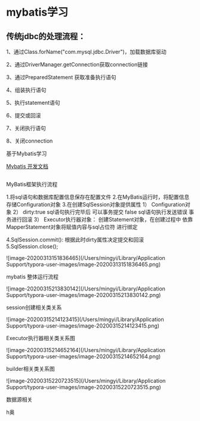# mybatis学习

## 传统jdbc的处理流程：

1、通过Class.forName("com.mysql.jdbc.Driver")，加载数据库驱动

2、通过DriverManager.getConnection获取connection链接

3、通过PreparedStatement 获取准备执行语句

4、组装执行语句

5、执行statement语句

6、提交或回滚

7、关闭执行语句

8、关闭connection



基于Mybatis学习

[Mybatis 开发文档](https://mybatis.org/mybatis-3/zh/getting-started.html)

```xml

```



MyBatis框架执行流程

  1.将sql语句和数据库配置信息保存在配置文件
  2.在MyBatis运行时，将配置信息存储Configuration对象
  3.在创建SqlSession对象提供属性
        1） Configuration对象
        2） dirty:true   sql语句执行完毕后   可以事务提交
                  false  sql语句执行发送错误  事务进行回滚
        3） Executor执行器对象：
                         创建Statement对象，在创建过程中
                         依靠MapperStatement对象将赋值内容与sql占位符
                         进行绑定

  4.SqlSession.commit(): 根据此时dirty属性决定提交和回滚
  5.SqlSession.close();  



![image-20200313151836465](/Users/mingyi/Library/Application Support/typora-user-images/image-20200313151836465.png)

mybatis 整体运行流程



![image-20200315213830142](/Users/mingyi/Library/Application Support/typora-user-images/image-20200315213830142.png)

session创建相关类关系



![image-20200315214123415](/Users/mingyi/Library/Application Support/typora-user-images/image-20200315214123415.png)

Executor执行器相关类关系图

![image-20200315214652164](/Users/mingyi/Library/Application Support/typora-user-images/image-20200315214652164.png)

builder相关类关系图

![image-20200315220723515](/Users/mingyi/Library/Application Support/typora-user-images/image-20200315220723515.png)

数据源相关



h奥





